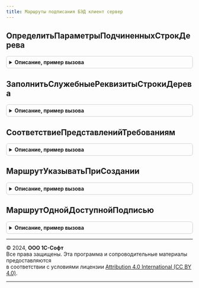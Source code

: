 ```yaml
---
title: Маршруты подписания БЭД клиент сервер
---
```



## ОпределитьПараметрыПодчиненныхСтрокДерева
<details style="margin: 1em 0; padding: 0.5em; border: 1px solid #ccc; border-radius: 6px;">

<summary style="font-weight: bold; cursor: pointer;">Описание, пример вызова</summary>

```bsl

// Определяет параметры подчиненных строк дерева подписания, необходимые для работы механизмов отрисовки и
// редактирования.
//
// Параметры:
//  СтрокаДерева		 - ДанныеФормыЭлементДерева - строка дерева.
//  ЕстьУсловия			 - Булево - в параметр возвращается Истина, если в подчиненных строках указаны требования к
//    подписанию.
//  ЕстьПодписанты		 - Булево - в параметр возвращается Истина, если в подчиненных строках указаны подписанты.
//  ВыбранныеЗначения	 - Массив - требования или подписанты, выбранные в подчиненных строках.
//
Процедура ОпределитьПараметрыПодчиненныхСтрокДерева(СтрокаДерева, ЕстьУсловия = Ложь, ЕстьПодписанты = Ложь, Экспорт
```

Пример вызова
```bsl
МаршрутыПодписанияБЭДКлиентСервер.ОпределитьПараметрыПодчиненныхСтрокДерева(СтрокаДерева, ЕстьУсловия, ЕстьПодписанты, );
```
</details>

## ЗаполнитьСлужебныеРеквизитыСтрокиДерева
<details style="margin: 1em 0; padding: 0.5em; border: 1px solid #ccc; border-radius: 6px;">

<summary style="font-weight: bold; cursor: pointer;">Описание, пример вызова</summary>

```bsl

// Заполняет служебные реквизиты дерева подписания.
//
// Параметры:
//  СтрокаДерева - ДанныеФормыЭлементДерева, СтрокаДереваЗначений - строка дерева.
//  ИмяОсновногоРеквизита- Строка - имя реквизита дерева, который будет выводиться в основной колонке.
//
Процедура ЗаполнитьСлужебныеРеквизитыСтрокиДерева(СтрокаДерева, ИмяОсновногоРеквизита = "Подписант") Экспорт
```

Пример вызова
```bsl
МаршрутыПодписанияБЭДКлиентСервер.ЗаполнитьСлужебныеРеквизитыСтрокиДерева(СтрокаДерева, ИмяОсновногоРеквизита);
```
</details>

## СоответствиеПредставленийТребованиям
<details style="margin: 1em 0; padding: 0.5em; border: 1px solid #ccc; border-radius: 6px;">

<summary style="font-weight: bold; cursor: pointer;">Описание, пример вызова</summary>

```bsl

// Определяет соответствие текстовых представлений требований их ссылочным значениям.
//
// Параметры:
//  СтрокаДерева - ДанныеФормыЭлементДерева - строка дерева.
//
// Возвращаемое значение:
//  Соответствие - ключом является требование, значением - его текстовое представление.
//
Функция СоответствиеПредставленийТребованиям(СтрокаДерева) Экспорт
```

Пример вызова
```bsl
Результат = МаршрутыПодписанияБЭДКлиентСервер.СоответствиеПредставленийТребованиям(СтрокаДерева) 
```
</details>

## МаршрутУказыватьПриСоздании
<details style="margin: 1em 0; padding: 0.5em; border: 1px solid #ccc; border-radius: 6px;">

<summary style="font-weight: bold; cursor: pointer;">Описание, пример вызова</summary>

```bsl

Функция МаршрутУказыватьПриСоздании() Экспорт
```

Пример вызова
```bsl
Результат = МаршрутыПодписанияБЭДКлиентСервер.МаршрутУказыватьПриСоздании() 
```
</details>

## МаршрутОднойДоступнойПодписью
<details style="margin: 1em 0; padding: 0.5em; border: 1px solid #ccc; border-radius: 6px;">

<summary style="font-weight: bold; cursor: pointer;">Описание, пример вызова</summary>

```bsl

Функция МаршрутОднойДоступнойПодписью() Экспорт
```

Пример вызова
```bsl
Результат = МаршрутыПодписанияБЭДКлиентСервер.МаршрутОднойДоступнойПодписью() 
```
</details>

---

© 2024, **ООО 1С-Софт**  
Все права защищены. Эта программа и сопроводительные материалы предоставляются  
в соответствии с условиями лицензии [Attribution 4.0 International (CC BY 4.0)](https://creativecommons.org/licenses/by/4.0/legalcode).

---
